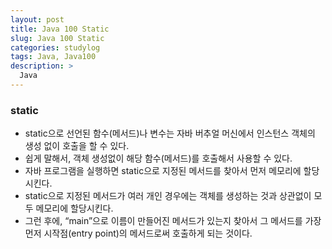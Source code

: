 ```yaml
---
layout: post
title: Java 100 Static
slug: Java 100 Static
categories: studylog
tags: Java, Java100
description: >
  Java
---
```


### static

- static으로 선언된 함수(메서드)나 변수는 자바 버추얼 머신에서 인스턴스 객체의 생성 없이 호출을 할 수 있다.
- 쉽게 말해서, 객체 생성없이 해당 함수(메서드)를 호출해서 사용할 수 있다.
- 자바 프로그램을 실행하면 static으로 지정된 메서드를 찾아서 먼저 메모리에 할당시킨다.
- static으로 지정된 메서드가 여러 개인 경우에는 객체를 생성하는 것과 상관없이 모두 메모리에 할당시킨다.
- 그런 후에, “main”으로 이름이 만들어진 메서드가 있는지 찾아서 그 메서드를 가장 먼저 시작점(entry point)의 메서드로써 호출하게 되는 것이다.